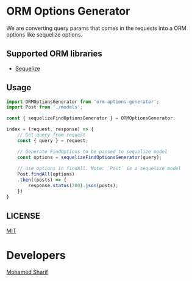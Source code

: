 # ORM Options Generator
We are converting query params that comes in the requests into a ORM options like sequelize options.

## Supported ORM libraries
- [Sequelize](https://sequelize.org/)

## Usage
```typescript
import ORMOptionsGenerator from 'orm-options-generator';
import Post from './models';

const { sequelizeFindOptionsGenerator } = ORMOptionsGenerator;

index = (request, response) => {
    // Get query from request
    const { query } = request;

    // Generate FindOptions to be passed to sequelize model
    const options = sequelizeFindOptionsGenerator(query);
    
    // use options in findAll. Note: `Post` is a sequelize model
    Post.findAll(options)
    .then((posts) => {
        response.status(200).json(posts);
    })
}
```

## LICENSE
[MIT](./LICENSE)

# Developers
[Mohamed Sharif](https://github.com/mhmdtshref)